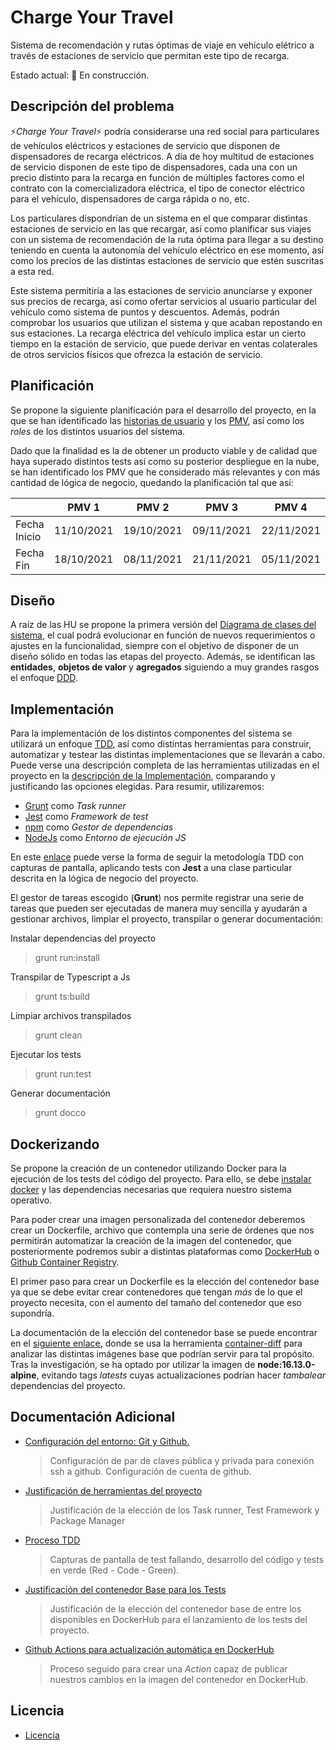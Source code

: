 # Charge Your Travel
Sistema de recomendación y rutas óptimas de viaje en vehículo elétrico a través de estaciones de servicio que permitan este tipo de recarga. 


Estado actual: :construction: En construcción.

## Descripción del problema

:zap:*Charge Your Travel*:zap: podría considerarse una red social para particulares de vehículos eléctricos y estaciones de servicio que disponen de dispensadores de recarga eléctricos. A día de hoy multitud de estaciones de servicio disponen de este tipo de dispensadores, cada una con un precio distinto para la recarga en función de múltiples factores como el contrato con la comercializadora eléctrica, el tipo de conector eléctrico para el vehículo, dispensadores de carga rápida o no, etc. 

Los particulares dispondrían de un sistema en el que comparar distintas estaciones de servicio en las que recargar, así como planificar sus viajes con un sistema de recomendación de la ruta óptima para llegar a su destino teniendo en cuenta la autonomía del vehículo eléctrico en ese momento, así como los precios de las distintas estaciones de servicio que estén suscritas a esta red. 

Este sistema permitiría a las estaciones de servicio anunciarse y exponer sus precios de recarga, así como ofertar servicios al usuario particular del vehículo como sistema de puntos y descuentos. Además, podrán comprobar los usuarios que utilizan el sistema y que acaban repostando en sus estaciones. La recarga eléctrica del vehículo implica estar un cierto tiempo en la estación de servicio, que puede derivar en ventas colaterales de otros servicios físicos que ofrezca la estación de servicio.

## Planificación 

Se propone la siguiente planificación para el desarrollo del proyecto, en la que se han identificado las [historias de usuario](doc/user-stories.md) y los [PMV](doc/pmv.md), así como los *roles* de los distintos usuarios del sistema.

Dado que la finalidad es la de obtener un producto viable y de calidad que haya superado distintos tests así como su posterior despliegue en la nube, se han identificado los PMV que he considerado más relevantes y con más cantidad de lógica de negocio, quedando la planificación tal que así:

|              |    PMV 1   |    PMV 2   |    PMV 3   |    PMV 4   |
|--------------|:----------:|:----------:|:----------:|:----------:|
| Fecha Inicio | 11/10/2021 | 19/10/2021 | 09/11/2021 | 22/11/2021 |
| Fecha Fin    | 18/10/2021 | 08/11/2021 | 21/11/2021 | 05/11/2021 |


## Diseño

A raíz de las HU se propone la primera versión del [Diagrama de clases del sistema](doc/class-diagram.md), el cual podrá evolucionar en función de nuevos requerimientos o ajustes en la funcionalidad, siempre con el objetivo de disponer de un diseño sólido en todas las etapas del proyecto. Además, se identifican las **entidades**, **objetos de valor** y **agregados** siguiendo a muy grandes rasgos el enfoque [DDD](https://medium.com/@jonathanloscalzo/domain-driven-design-principios-beneficios-y-elementos-segunda-parte-337d77dc8566).


## Implementación

Para la implementación de los distintos componentes del sistema se utilizará un enfoque [TDD](https://es.wikipedia.org/wiki/Desarrollo_guiado_por_pruebas), así como distintas herramientas para construir, automatizar y testear las distintas implementaciones que se llevarán a cabo. Puede verse una descripción completa de las herramientas utilizadas en el proyecto en la [descripción de la Implementación](doc/implementation.md), comparando y justificando las opciones elegidas. Para resumir, utilizaremos:
- [Grunt](https://gruntjs.com/) como *Task runner*
- [Jest](https://jestjs.io/es-ES/) como *Framework de test*
- [npm](https://www.npmjs.com/) como *Gestor de dependencias*
- [NodeJs](https://nodejs.org/es/) como *Entorno de ejecución JS*

En este [enlace](doc/additional_doc/tdd.md) puede verse la forma de seguir la metodología TDD con capturas de pantalla, aplicando tests con **Jest** a una clase particular descrita en la lógica de negocio del proyecto. 

El gestor de tareas escogido (**Grunt**) nos permite registrar una serie de tareas que pueden ser ejecutadas de manera muy sencilla y ayudarán a gestionar archivos, limpiar el proyecto, transpilar o generar documentación:

Instalar dependencias del proyecto
> grunt run:install

Transpilar de Typescript a Js
> grunt ts:build

Limpiar archivos transpilados
> grunt clean

Ejecutar los tests
> grunt run:test

Generar documentación
> grunt docco


## Dockerizando

Se propone la creación de un contenedor utilizando Docker para la ejecución de los tests del código del proyecto. Para ello, se debe [instalar docker](https://docs.docker.com/engine/install/ubuntu/ ) y las dependencias necesarias que requiera nuestro sistema operativo. 

Para poder crear una imagen personalizada del contenedor deberemos crear un Dockerfile, archivo que contempla una serie de órdenes que nos permitirán automatizar la creación de la imagen del contenedor, que posteriormente podremos subir a distintas plataformas como [DockerHub](https://hub.docker.com/) o [Github Container Registry](https://docs.github.com/es/packages/working-with-a-github-packages-registry/working-with-the-container-registry). 

El primer paso para crear un Dockerfile es la elección del contenedor base ya que se debe evitar crear contenedores que tengan *más* de lo que el proyecto necesita, con el aumento del tamaño del contenedor que eso supondría. 

La documentación de la elección del contenedor base se puede encontrar en el [siguiente enlace](doc/docker.md), donde se usa la herramienta [container-diff](https://github.com/GoogleContainerTools/container-diff) para analizar las distintas imágenes base que podrían servir para tal propósito. Tras la investigación, se ha optado por utilizar la imagen de **node:16.13.0-alpine**, evitando tags *latests* cuyas actualizaciones podrían hacer *tambalear* dependencias del proyecto.


## Documentación Adicional

* [Configuración del entorno: Git y Github.](doc/additional_doc/configuracion-entorno.md)

    > Configuración de par de claves pública y privada para conexión ssh a github. Configuración de cuenta de github.

* [Justificación de herramientas del proyecto](doc/implementation.md)

    > Justificación de la elección de los Task runner, Test Framework y Package Manager

* [Proceso TDD](doc/additional_doc/tdd.md)

    > Capturas de pantalla de test fallando, desarrollo del código y tests en verde (Red - Code - Green).

* [Justificación del contenedor Base para los Tests](doc/docker.md)

    > Justificación de la elección del contenedor base de entre los disponibles en DockerHub para el lanzamiento de los tests del proyecto.

* [Github Actions para actualización automática en DockerHub](doc/github-actions.md)

    > Proceso seguido para crear una *Action* capaz de publicar nuestros cambios en la imagen del contenedor en DockerHub.    

## Licencia

* [Licencia](LICENSE)